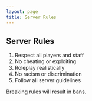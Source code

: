 ```yaml
---
layout: page
title: Server Rules
---
```


## Server Rules

1. Respect all players and staff
2. No cheating or exploiting
3. Roleplay realistically
4. No racism or discrimination
5. Follow all server guidelines

Breaking rules will result in bans.
